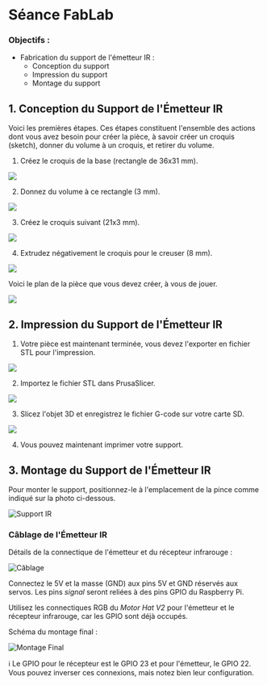 # Séance FabLab

### Objectifs :
- Fabrication du support de l'émetteur IR :
    - Conception du support
    - Impression du support
    - Montage du support

## 1. Conception du Support de l'Émetteur IR

Voici les premières étapes. Ces étapes constituent l'ensemble des actions dont vous avez besoin pour créer la pièce, à savoir créer un croquis (sketch), donner du volume à un croquis, et retirer du volume.

1. Créez le croquis de la base (rectangle de 36x31 mm).

![](images/gif/tuto0.gif)

2. Donnez du volume à ce rectangle (3 mm).

![](images/gif/tuto1.gif)

3. Créez le croquis suivant (21x3 mm).

![](images/gif/tuto2.gif)

4. Extrudez négativement le croquis pour le creuser (8 mm).

![](images/gif/tuto3.gif)

Voici le plan de la pièce que vous devez créer, à vous de jouer.

![](images/canon_schematic.png)

## 2. Impression du Support de l'Émetteur IR

1. Votre pièce est maintenant terminée, vous devez l'exporter en fichier STL pour l'impression.

![](images/gif/tuto16.gif)

2. Importez le fichier STL dans PrusaSlicer.

![](images/gif/tuto17.gif)

3. Slicez l'objet 3D et enregistrez le fichier G-code sur votre carte SD.

![](images/gif/tuto18.gif)

4. Vous pouvez maintenant imprimer votre support.

## 3. Montage du Support de l'Émetteur IR

Pour monter le support, positionnez-le à l'emplacement de la pince comme indiqué sur la photo ci-dessous.

![Support IR](images/support_ir.jpg)

### Câblage de l'Émetteur IR

Détails de la connectique de l'émetteur et du récepteur infrarouge :

![Câblage](images/wiring.png)

Connectez le 5V et la masse (GND) aux pins 5V et GND réservés aux servos. Les pins *signal* seront reliées à des pins GPIO du Raspberry Pi.

Utilisez les connectiques RGB du *Motor Hat V2* pour l'émetteur et le récepteur infrarouge, car les GPIO sont déjà occupés.

Schéma du montage final :

![Montage Final](images/final_wiring.png)

:information_source: Le GPIO pour le récepteur est le GPIO 23 et pour l'émetteur, le GPIO 22. Vous pouvez inverser ces connexions, mais notez bien leur configuration.